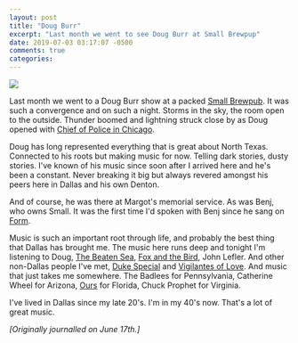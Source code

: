 ```yaml
---
layout: post
title: "Doug Burr"
excerpt: "Last month we went to see Doug Burr at Small Brewpup"
date: 2019-07-03 03:17:07 -0500
comments: true
categories: 
---
```


![]({{site.url}}/assets/2019/07/doug_burr.jpg)

Last month we went to a Doug Burr show at a packed [Small Brewpub](http://www.smallbrewpub.com/). It was such a convergence and on such a night. Storms in the sky, the room open to the outside. Thunder boomed and lightning struck close by as Doug opened with [Chief of Police in Chicago](https://dougburr.bandcamp.com/track/chief-of-police-in-chicago).

Doug has long represented everything that is great about North Texas. Connected to his roots but making music for now. Telling dark stories, dusty stories. I've known of his music since soon after I arrived here and he's been a constant. Never breaking it big but always revered amongst his peers here in Dallas and his own Denton.

And of course, he was there at Margot's memorial service. As was Benj, who owns Small. It was the first time I'd spoken with Benj since he sang on [Form](https://danielmiller.bandcamp.com/album/form).

Music is such an important root through life, and probably the best thing that Dallas has brought me. The music here runs deep and tonight I'm listening to Doug, [The Beaten Sea](https://thebeatensea.bandcamp.com/album/the-beaten-sea), [Fox and the Bird](https://foxandthebird.bandcamp.com/), John Lefler. And other non-Dallas people I've met, [Duke Special](https://dukespecialmusic.bandcamp.com/) and [Vigilantes of Love](https://billmalloneemusic.bandcamp.com/). And music that just takes me somewhere. The Badlees for Pennsylvania, Catherine Wheel for Arizona, [Ours](https://oursmusic.bandcamp.com/) for Florida, Chuck Prophet for Virginia.

I've lived in Dallas since my late 20's. I'm in my 40's now. That's a lot of great music.

_[Originally journalled on June 17th.]_
